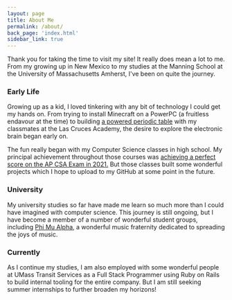```yaml
---
layout: page
title: About Me
permalink: /about/
back_page: 'index.html'
sidebar_link: true
---
```


Thank you for taking the time to visit my site! It really does
mean a lot to me. From my growing up in New Mexico to my studies at
the Manning School at the University of Massachusetts Amherst, I've been
on quite the journey.

### Early Life

Growing up as a kid, I loved tinkering with any bit of technology I could
get my hands on. From trying to install Minecraft on a PowerPC (a fruitless
endavour at the time) to building [a powered periodic table](https://www.youtube.com/watch?v=urcIdu2K_WU) with my classmates at the Las Cruces Academy, the desire
to explore the electronic brain began early on.

The fun really began with my Computer Science classes in high school. My principal
achievement throughout those courses was [achieving a perfect score on the AP CSA Exam in 2021.](https://allaccess.collegeboard.org/ap-computer-science-exam-2021-results) But
those classes built some wonderful projects which I hope to upload to my GitHub at some
point in the future.

### University

My university studies so far have made me learn so much more than I could
have imagined with computer science. This journey is still ongoing, but I have become a
member of a number of wonderful student groups, including [Phi Mu Alpha](https://www.sinfonia.org/), a wonderful music fraternity dedicated to spreading
the joys of music.

### Currently

As I continue my studies, I am also employed with some wonderful people at UMass Transit
Services as a Full Stack Programmer using Ruby on Rails to build internal tooling
for the entire company. But I am still seeking summer internships to further broaden
my horizons!
